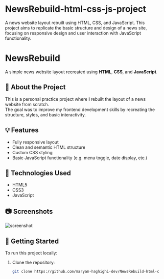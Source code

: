 # NewsRebuild-html-css-js-project
A news website layout rebuilt using HTML, CSS, and JavaScript. This project aims to replicate the basic structure and design of a news site, focusing on responsive design and user interaction with JavaScript functionality.

# NewsRebuild

A simple news website layout recreated using **HTML**, **CSS**, and **JavaScript**.

## 📌 About the Project

This is a personal practice project where I rebuilt the layout of a news website from scratch.  
The goal was to improve my frontend development skills by recreating the structure, styles, and basic interactivity.

## 💡 Features

- Fully responsive layout
- Clean and semantic HTML structure
- Custom CSS styling
- Basic JavaScript functionality (e.g. menu toggle, date display, etc.)

## 🔧 Technologies Used

- HTML5  
- CSS3  
- JavaScript
## 📷 Screenshots

![screenshot](https://github.com/user-attachments/assets/34b6bb42-f446-4120-a1f6-71f3080b1e2e)


## 🚀 Getting Started

To run this project locally:

1. Clone the repository:
   ```bash
   git clone https://github.com/maryam-haghighi-dev/NewsRebuild-html-css-js-project.git
